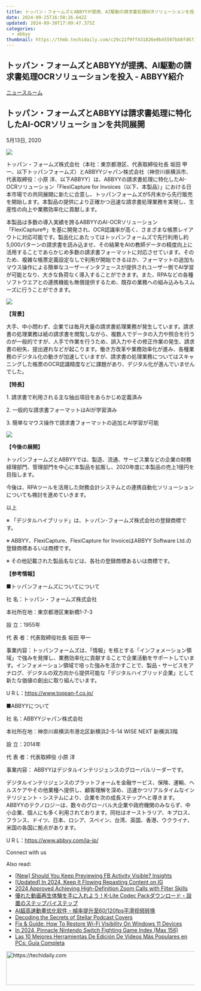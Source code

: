 ```yaml
---
title: トッパン・フォームズとABBYYが提携、AI駆動の請求書処理OCRソリューションを投入 - ABBYY紹介
date: 2024-09-25T16:50:26.642Z
updated: 2024-09-30T17:09:47.375Z
categories:
  - abbyy
thumbnail: https://thmb.techidaily.com/c29c22f9ff431826e0b45507bb8fd6710d810a2c350e0ba60cc8399b6967ad03.jpg
---
```


## トッパン・フォームズとABBYYが提携、AI駆動の請求書処理OCRソリューションを投入 - ABBYY紹介

[ニュースルーム](https://tools.techidaily.com/abbyy/products/)

## トッパン・フォームズとABBYYは請求書処理に特化したAI-OCRソリューションを共同展開

5月13日, 2020

![](https://content.abbyy.com/-/media/project/abbyy/abbyy/branchtemplates/shutterstock_1272462163_1296-x-729.jpg?h=729&iar=0&w=1296)

トッパン・フォームズ株式会社（本社：東京都港区、代表取締役社長 坂田 甲一、以下トッパンフォームズ）とABBYYジャパン株式会社（神奈川県横浜市、代表取締役：小原 洋、以下ABBYY）は、ABBYYの請求書処理に特化したAI-OCRソリューション「FlexiCapture for Invoices（以下、本製品）」における日本市場での共同展開に新たに合意し、トッパンフォームズが5月末から先行販売を開始します。本製品の提供により正確かつ迅速な請求書処理業務を実現し、生産性の向上や業務効率化に貢献します。

  
本製品は多数の導入実績を誇るABBYYのAI-OCRソリューション「FlexiCapture®」を基に開発され、OCR認識率が高く、さまざまな帳票レイアウトに対応可能です。製品化にあたってはトッパンフォームズで先行利用し約5,000パターンの請求書を読み込ませ、その結果をAIの教師データの精度向上に活用することであらかじめ多数の請求書フォーマットに対応させています。そのため、複雑な帳票定義設定なしで利用が開始できるほか、フォーマットの追加もマウス操作による簡単なユーザーインタフェースが提供されユーザー側でAI学習が可能となり、大きな負荷なく導入することができます。また、RPAなどの各種ソフトウエアとの連携機能も無償提供するため、既存の業務への組み込みもスムーズに行うことができます。

![](https://static1.abbyy.com/abbyycommedia/25199/200513_tfabbyy_0422-2-1-3.gif)

**【背景】**

大手、中小問わず、企業では毎月大量の請求書処理業務が発生しています。請求書の処理業務は紙の請求書を閲覧しながら、複数人でデータの入力や照合を行うのが一般的ですが、人手で作業を行うため、誤入力やその修正作業の発生、請求書の紛失、提出遅れなどが起こります。働き方改革や業務効率化が進み、各種業務のデジタル化の動きが加速していますが、請求書の処理業務についてはスキャニングした帳票のOCR認識精度などに課題があり、デジタル化が進んでいませんでした。

  
**【特長】**

1\. 請求書で利用される主な抽出項目をあらかじめ定義済み

2\. 一般的な請求書フォーマットはAIが学習済み

3\. 簡単なマウス操作で請求書フォーマットの追加とAI学習が可能

![](https://static1.abbyy.com/abbyycommedia/25198/200513_tfabbyy_0422-2-1-5_2.gif)

**【今後の展開】**

トッパンフォームズとABBYYでは、製造、流通、サービス業などの企業の財務経理部門、管理部門を中心に本製品を拡販し、2020年度に本製品の売上1億円を目指します。

今後は、RPAツールを活用した財務会計システムとの連携自動化ソリューションについても検討を進めていきます。

以上

  
※ 「デジタルハイブリッド」は、トッパン･フォームズ株式会社の登録商標です。

※ ABBYY、FlexiCapture、FlexiCapture for InvoiceはABBYY Software Ltd.の登録商標あるいは商標です。

※ その他記載された製品名などは、各社の登録商標あるいは商標です。

**【参考情報】**

■トッパンフォームズについてについて

社 名：トッパン・フォームズ株式会社

本社所在地：東京都港区東新橋1-7-3

設 立：1955年

代 表 者：代表取締役社長 坂田 甲一

事業内容：トッパンフォームズは、「情報」を核とする「インフォメーション領域」で強みを発揮し、業務効率化に貢献することで企業活動をサポートしています。インフォメーション領域で培った強みを活かすことで、製品・サービスをアナログ、デジタルの双方向から提供可能な「デジタルハイブリッド企業」として新たな価値の創出に取り組んでいます。

U R L：<https://www.toppan-f.co.jp/>

  
■ABBYYについて

社 名：ABBYYジャパン株式会社

本社所在地：神奈川県横浜市港北区新横浜2-5-14 WISE NEXT 新横浜3階

設 立：2014年

代 表 者：代表取締役 小原 洋

事業内容： ABBYYはデジタルインテリジェンスのグローバルリーダーです。

デジタルインテリジェンスのプラットフォームを金融サービス、保険、運輸、ヘルスケアやその他業種へ提供し、顧客理解を深め、迅速かつリアルタイムなインテリジェント・システムにより、企業を次の成長ステップへと導きます。ABBYYのテクノロジーは、数々のグローバル大企業や政府機関のみならず、中小企業、個人にも多く利用されております。同社はオーストラリア、キプロス、フランス、ドイツ、日本、ロシア、スペイン、台湾、英国、香港、ウクライナ、米国の各国に拠点があります。

U R L：<https://www.abbyy.com/ja-jp/>

Connect with us

<ins class="adsbygoogle"
     style="display:block"
     data-ad-format="autorelaxed"
     data-ad-client="ca-pub-7571918770474297"
     data-ad-slot="1223367746"></ins>

<ins class="adsbygoogle"
     style="display:block"
     data-ad-client="ca-pub-7571918770474297"
     data-ad-slot="8358498916"
     data-ad-format="auto"
     data-full-width-responsive="true"></ins>

<span class="atpl-alsoreadstyle">Also read:</span>
<div><ul>
<li><a href="https://extra-skills.techidaily.com/new-should-you-keep-previewing-fb-activity-visible-insights/"><u>[New] Should You Keep Previewing FB Activity Visible? Insights</u></a></li>
<li><a href="https://instagram-video-files.techidaily.com/updated-in-2024-keep-it-flowing-repasting-content-on-ig/"><u>[Updated] In 2024, Keep It Flowing Repasting Content on IG</u></a></li>
<li><a href="https://screen-capture.techidaily.com/2024-approved-achieving-high-definition-zoom-calls-with-filter-skills/"><u>2024 Approved Achieving High-Definition Zoom Calls with Filter Skills</u></a></li>
<li><a href="https://discover-alternatives.techidaily.com/k-lite-codec-pack/"><u>優れた動画再生体験を手に入れよう！K-Lite Codec Packダウンロード・設置のステップバイステップ</u></a></li>
<li><a href="https://discover-alternatives.techidaily.com/ai-60120fps/"><u>AI超高速動畫优化软件 - 幀率提升至60/120fps平滑视频转换</u></a></li>
<li><a href="https://extra-resources.techidaily.com/decoding-the-secrets-of-stellar-podcast-covers/"><u>Decoding the Secrets of Stellar Podcast Covers</u></a></li>
<li><a href="https://discover-alternatives.techidaily.com/fix-and-guide-how-to-restore-wi-fi-visibility-on-windows-11-devices/"><u>Fix & Guide: How To Restore Wi-Fi Visibility On Windows 11 Devices</u></a></li>
<li><a href="https://screen-recording.techidaily.com/in-2024-pinnacle-nintendo-switch-fighting-game-index-max-156/"><u>In 2024, Pinnacle Nintendo Switch Fighting Game Index (Max 156)</u></a></li>
<li><a href="https://discover-alternatives.techidaily.com/las-10-mejores-herramientas-de-edicion-de-videos-mas-populares-en-pcs-guia-completa/"><u>Las 10 Mejores Herramientas De Edición De Vídeos Más Populares en PCs: Guía Completa</u></a></li>
</ul></div>

<!-- affiliate ads begin -->
<a href="https://appsumo.8odi.net/c/5597632/2123738/7443" target="_top" id="2123738">
  <img src="//a.impactradius-go.com/display-ad/7443-2123738" border="0" alt="https://techidaily.com" width="600" height="90"/>
</a>
<img height="0" width="0" src="https://appsumo.8odi.net/i/5597632/2123738/7443" style="position:absolute;visibility:hidden;" border="0" />
<!-- affiliate ads end -->

